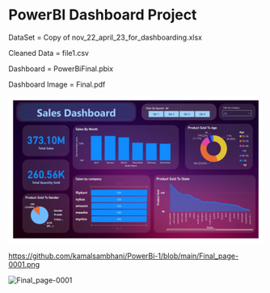 # PowerBI Dashboard Project 

DataSet = Copy of nov_22_april_23_for_dashboarding.xlsx

Cleaned Data = file1.csv

Dashboard = PowerBiFinal.pbix

Dashboard Image = Final.pdf



![alt text](https://github.com/kamalsambhani/PowerBi-1/blob/main/Final_page-0001.png)

https://github.com/kamalsambhani/PowerBi-1/blob/main/Final_page-0001.png








![Final_page-0001](https://github.com/kamalsambhani/PowerBi-1/assets/120004696/ab9f5ab6-f254-4527-99cd-20e77315ee85)






